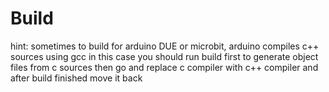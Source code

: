 # Build
hint: sometimes to build for arduino DUE or microbit, arduino compiles c++ sources using gcc in this case you should run build first to generate object files from c sources then go and replace c compiler with c++ compiler and after build finished move it back
